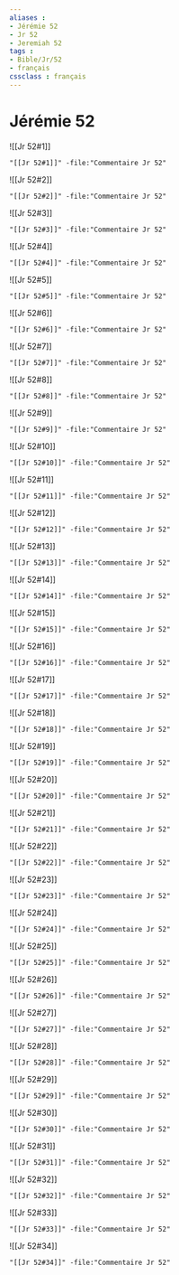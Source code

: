 ```yaml
---
aliases : 
- Jérémie 52
- Jr 52
- Jeremiah 52
tags : 
- Bible/Jr/52
- français
cssclass : français
---
```


# Jérémie 52

![[Jr 52#1]]

```query
"[[Jr 52#1]]" -file:"Commentaire Jr 52"
```

![[Jr 52#2]]

```query
"[[Jr 52#2]]" -file:"Commentaire Jr 52"
```

![[Jr 52#3]]

```query
"[[Jr 52#3]]" -file:"Commentaire Jr 52"
```

![[Jr 52#4]]

```query
"[[Jr 52#4]]" -file:"Commentaire Jr 52"
```

![[Jr 52#5]]

```query
"[[Jr 52#5]]" -file:"Commentaire Jr 52"
```

![[Jr 52#6]]

```query
"[[Jr 52#6]]" -file:"Commentaire Jr 52"
```

![[Jr 52#7]]

```query
"[[Jr 52#7]]" -file:"Commentaire Jr 52"
```

![[Jr 52#8]]

```query
"[[Jr 52#8]]" -file:"Commentaire Jr 52"
```

![[Jr 52#9]]

```query
"[[Jr 52#9]]" -file:"Commentaire Jr 52"
```

![[Jr 52#10]]

```query
"[[Jr 52#10]]" -file:"Commentaire Jr 52"
```

![[Jr 52#11]]

```query
"[[Jr 52#11]]" -file:"Commentaire Jr 52"
```

![[Jr 52#12]]

```query
"[[Jr 52#12]]" -file:"Commentaire Jr 52"
```

![[Jr 52#13]]

```query
"[[Jr 52#13]]" -file:"Commentaire Jr 52"
```

![[Jr 52#14]]

```query
"[[Jr 52#14]]" -file:"Commentaire Jr 52"
```

![[Jr 52#15]]

```query
"[[Jr 52#15]]" -file:"Commentaire Jr 52"
```

![[Jr 52#16]]

```query
"[[Jr 52#16]]" -file:"Commentaire Jr 52"
```

![[Jr 52#17]]

```query
"[[Jr 52#17]]" -file:"Commentaire Jr 52"
```

![[Jr 52#18]]

```query
"[[Jr 52#18]]" -file:"Commentaire Jr 52"
```

![[Jr 52#19]]

```query
"[[Jr 52#19]]" -file:"Commentaire Jr 52"
```

![[Jr 52#20]]

```query
"[[Jr 52#20]]" -file:"Commentaire Jr 52"
```

![[Jr 52#21]]

```query
"[[Jr 52#21]]" -file:"Commentaire Jr 52"
```

![[Jr 52#22]]

```query
"[[Jr 52#22]]" -file:"Commentaire Jr 52"
```

![[Jr 52#23]]

```query
"[[Jr 52#23]]" -file:"Commentaire Jr 52"
```

![[Jr 52#24]]

```query
"[[Jr 52#24]]" -file:"Commentaire Jr 52"
```

![[Jr 52#25]]

```query
"[[Jr 52#25]]" -file:"Commentaire Jr 52"
```

![[Jr 52#26]]

```query
"[[Jr 52#26]]" -file:"Commentaire Jr 52"
```

![[Jr 52#27]]

```query
"[[Jr 52#27]]" -file:"Commentaire Jr 52"
```

![[Jr 52#28]]

```query
"[[Jr 52#28]]" -file:"Commentaire Jr 52"
```

![[Jr 52#29]]

```query
"[[Jr 52#29]]" -file:"Commentaire Jr 52"
```

![[Jr 52#30]]

```query
"[[Jr 52#30]]" -file:"Commentaire Jr 52"
```

![[Jr 52#31]]

```query
"[[Jr 52#31]]" -file:"Commentaire Jr 52"
```

![[Jr 52#32]]

```query
"[[Jr 52#32]]" -file:"Commentaire Jr 52"
```

![[Jr 52#33]]

```query
"[[Jr 52#33]]" -file:"Commentaire Jr 52"
```

![[Jr 52#34]]

```query
"[[Jr 52#34]]" -file:"Commentaire Jr 52"
```

